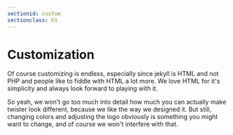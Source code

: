 ```yaml
---
sectionid: custom
sectionclass: h1
---
```

# Customization

Of course customizing is endless, especially since jekyll is HTML and not PHP and people like to fiddle with HTML a lot more. We love HTML for it's simplicity and always look forward to playing with it.

So yeah, we won't go too much into detail how much you can actually make twister look different, because we like the way we designed it. But still, changing colors and adjusting the logo obviously is something you might want to change, and of course we won't interfere with that.